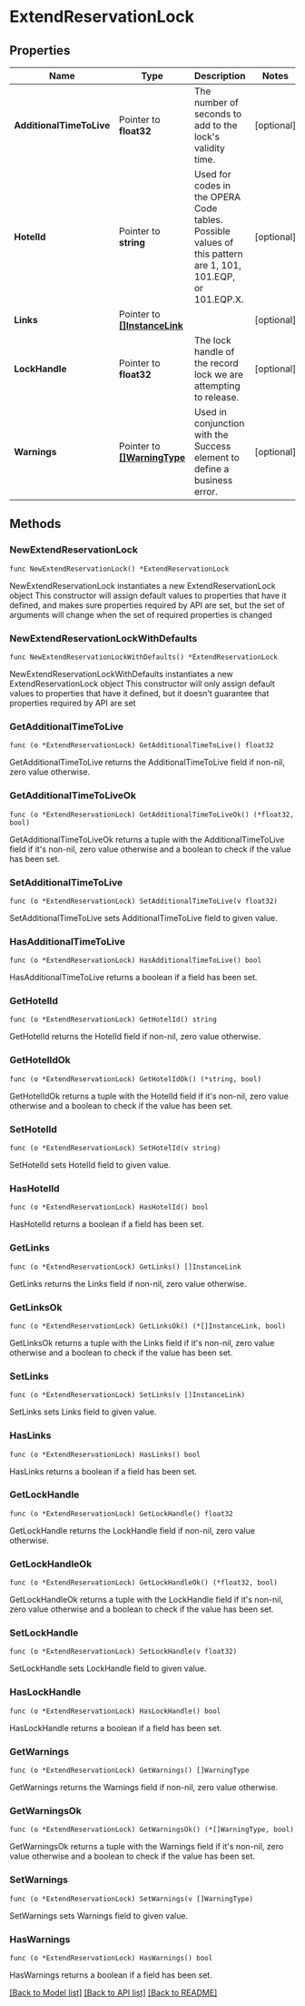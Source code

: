 # ExtendReservationLock

## Properties

Name | Type | Description | Notes
------------ | ------------- | ------------- | -------------
**AdditionalTimeToLive** | Pointer to **float32** | The number of seconds to add to the lock&#39;s validity time. | [optional] 
**HotelId** | Pointer to **string** | Used for codes in the OPERA Code tables. Possible values of this pattern are 1, 101, 101.EQP, or 101.EQP.X. | [optional] 
**Links** | Pointer to [**[]InstanceLink**](InstanceLink.md) |  | [optional] 
**LockHandle** | Pointer to **float32** | The lock handle of the record lock we are attempting to release. | [optional] 
**Warnings** | Pointer to [**[]WarningType**](WarningType.md) | Used in conjunction with the Success element to define a business error. | [optional] 

## Methods

### NewExtendReservationLock

`func NewExtendReservationLock() *ExtendReservationLock`

NewExtendReservationLock instantiates a new ExtendReservationLock object
This constructor will assign default values to properties that have it defined,
and makes sure properties required by API are set, but the set of arguments
will change when the set of required properties is changed

### NewExtendReservationLockWithDefaults

`func NewExtendReservationLockWithDefaults() *ExtendReservationLock`

NewExtendReservationLockWithDefaults instantiates a new ExtendReservationLock object
This constructor will only assign default values to properties that have it defined,
but it doesn't guarantee that properties required by API are set

### GetAdditionalTimeToLive

`func (o *ExtendReservationLock) GetAdditionalTimeToLive() float32`

GetAdditionalTimeToLive returns the AdditionalTimeToLive field if non-nil, zero value otherwise.

### GetAdditionalTimeToLiveOk

`func (o *ExtendReservationLock) GetAdditionalTimeToLiveOk() (*float32, bool)`

GetAdditionalTimeToLiveOk returns a tuple with the AdditionalTimeToLive field if it's non-nil, zero value otherwise
and a boolean to check if the value has been set.

### SetAdditionalTimeToLive

`func (o *ExtendReservationLock) SetAdditionalTimeToLive(v float32)`

SetAdditionalTimeToLive sets AdditionalTimeToLive field to given value.

### HasAdditionalTimeToLive

`func (o *ExtendReservationLock) HasAdditionalTimeToLive() bool`

HasAdditionalTimeToLive returns a boolean if a field has been set.

### GetHotelId

`func (o *ExtendReservationLock) GetHotelId() string`

GetHotelId returns the HotelId field if non-nil, zero value otherwise.

### GetHotelIdOk

`func (o *ExtendReservationLock) GetHotelIdOk() (*string, bool)`

GetHotelIdOk returns a tuple with the HotelId field if it's non-nil, zero value otherwise
and a boolean to check if the value has been set.

### SetHotelId

`func (o *ExtendReservationLock) SetHotelId(v string)`

SetHotelId sets HotelId field to given value.

### HasHotelId

`func (o *ExtendReservationLock) HasHotelId() bool`

HasHotelId returns a boolean if a field has been set.

### GetLinks

`func (o *ExtendReservationLock) GetLinks() []InstanceLink`

GetLinks returns the Links field if non-nil, zero value otherwise.

### GetLinksOk

`func (o *ExtendReservationLock) GetLinksOk() (*[]InstanceLink, bool)`

GetLinksOk returns a tuple with the Links field if it's non-nil, zero value otherwise
and a boolean to check if the value has been set.

### SetLinks

`func (o *ExtendReservationLock) SetLinks(v []InstanceLink)`

SetLinks sets Links field to given value.

### HasLinks

`func (o *ExtendReservationLock) HasLinks() bool`

HasLinks returns a boolean if a field has been set.

### GetLockHandle

`func (o *ExtendReservationLock) GetLockHandle() float32`

GetLockHandle returns the LockHandle field if non-nil, zero value otherwise.

### GetLockHandleOk

`func (o *ExtendReservationLock) GetLockHandleOk() (*float32, bool)`

GetLockHandleOk returns a tuple with the LockHandle field if it's non-nil, zero value otherwise
and a boolean to check if the value has been set.

### SetLockHandle

`func (o *ExtendReservationLock) SetLockHandle(v float32)`

SetLockHandle sets LockHandle field to given value.

### HasLockHandle

`func (o *ExtendReservationLock) HasLockHandle() bool`

HasLockHandle returns a boolean if a field has been set.

### GetWarnings

`func (o *ExtendReservationLock) GetWarnings() []WarningType`

GetWarnings returns the Warnings field if non-nil, zero value otherwise.

### GetWarningsOk

`func (o *ExtendReservationLock) GetWarningsOk() (*[]WarningType, bool)`

GetWarningsOk returns a tuple with the Warnings field if it's non-nil, zero value otherwise
and a boolean to check if the value has been set.

### SetWarnings

`func (o *ExtendReservationLock) SetWarnings(v []WarningType)`

SetWarnings sets Warnings field to given value.

### HasWarnings

`func (o *ExtendReservationLock) HasWarnings() bool`

HasWarnings returns a boolean if a field has been set.


[[Back to Model list]](../README.md#documentation-for-models) [[Back to API list]](../README.md#documentation-for-api-endpoints) [[Back to README]](../README.md)


